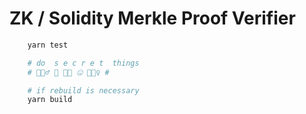 # ZK / Solidity Merkle Proof Verifier
```bash
    yarn test

    # do  s e c r e t  things
    # 🕵🏼‍♂️ 🤫 🕵🏼 🤐 🕵🏼‍♀️ #

    # if rebuild is necessary
    yarn build
```